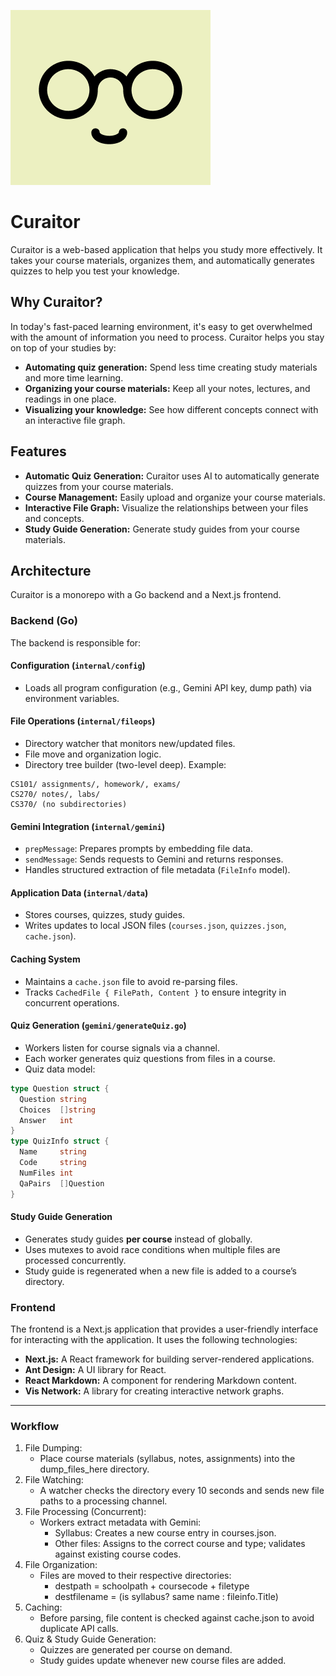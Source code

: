 <img src="./logo.png"></img>

# Curaitor

Curaitor is a web-based application that helps you study more effectively. It takes your course materials, organizes them, and automatically generates quizzes to help you test your knowledge.

## Why Curaitor?

In today's fast-paced learning environment, it's easy to get overwhelmed with the amount of information you need to process. Curaitor helps you stay on top of your studies by:

- **Automating quiz generation:** Spend less time creating study materials and more time learning.
- **Organizing your course materials:** Keep all your notes, lectures, and readings in one place.
- **Visualizing your knowledge:** See how different concepts connect with an interactive file graph.

## Features

- **Automatic Quiz Generation:** Curaitor uses AI to automatically generate quizzes from your course materials.
- **Course Management:** Easily upload and organize your course materials.
- **Interactive File Graph:** Visualize the relationships between your files and concepts.
- **Study Guide Generation:** Generate study guides from your course materials.

## Architecture

Curaitor is a monorepo with a Go backend and a Next.js frontend.

### Backend (Go)

The backend is responsible for:  

#### Configuration (`internal/config`)
- Loads all program configuration (e.g., Gemini API key, dump path) via environment variables.  
#### File Operations (`internal/fileops`)
- Directory watcher that monitors new/updated files.  
- File move and organization logic.  
- Directory tree builder (two-level deep). Example:  
```
CS101/ assignments/, homework/, exams/
CS270/ notes/, labs/
CS370/ (no subdirectories)
```
#### Gemini Integration (`internal/gemini`)
- `prepMessage`: Prepares prompts by embedding file data.  
- `sendMessage`: Sends requests to Gemini and returns responses.  
- Handles structured extraction of file metadata (`FileInfo` model).  
#### Application Data (`internal/data`)
- Stores courses, quizzes, study guides.  
- Writes updates to local JSON files (`courses.json`, `quizzes.json`, `cache.json`).  
#### Caching System
- Maintains a `cache.json` file to avoid re-parsing files.  
- Tracks `CachedFile { FilePath, Content }` to ensure integrity in concurrent operations.  
#### Quiz Generation (`gemini/generateQuiz.go`)
- Workers listen for course signals via a channel.  
- Each worker generates quiz questions from files in a course.  
- Quiz data model:  
```go
type Question struct {
  Question string
  Choices  []string
  Answer   int
}
type QuizInfo struct {
  Name     string
  Code     string
  NumFiles int
  QaPairs  []Question
}
```
#### Study Guide Generation
- Generates study guides **per course** instead of globally.  
- Uses mutexes to avoid race conditions when multiple files are processed concurrently.  
- Study guide is regenerated when a new file is added to a course’s directory.  


### Frontend

The frontend is a Next.js application that provides a user-friendly interface for interacting with the application. It uses the following technologies:

- **Next.js:** A React framework for building server-rendered applications.
- **Ant Design:** A UI library for React.
- **React Markdown:** A component for rendering Markdown content.
- **Vis Network:** A library for creating interactive network graphs.
---

### Workflow
1. File Dumping:
   - Place course materials (syllabus, notes, assignments) into the dump_files_here directory.
2. File Watching:
   - A watcher checks the directory every 10 seconds and sends new file paths to a processing channel.
3. File Processing (Concurrent):
   - Workers extract metadata with Gemini:
      - Syllabus: Creates a new course entry in courses.json.
      - Other files: Assigns to the correct course and type; validates against existing course codes.
4. File Organization:
   - Files are moved to their respective directories:
      - destpath = schoolpath + coursecode + filetype
      - destfilename = (is syllabus? same name : fileinfo.Title)
5. Caching:
   - Before parsing, file content is checked against cache.json to avoid duplicate API calls.
6. Quiz & Study Guide Generation:
   - Quizzes are generated per course on demand.
   - Study guides update whenever new course files are added.
